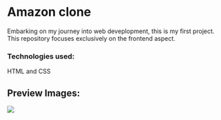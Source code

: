 # Amazon clone
Embarking on my journey into web deveplopment, this is my first project. This repository focuses exclusively on the frontend aspect.

### Technologies used:
HTML and CSS

## Preview Images:
<img src="https://github.com/suhanigoel24/Amazon-clone/assets/165935293/150abbf3-bb08-4003-9761-88d7db15781b">
